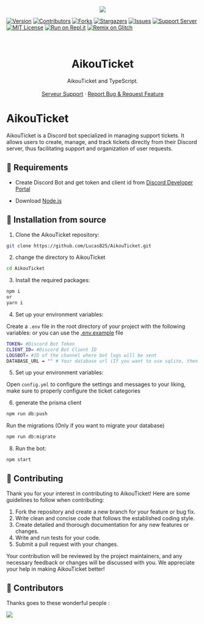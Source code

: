 <center><img src="https://capsule-render.vercel.app/api?type=waving&color=gradient&height=200&section=header&text=AikouTicket&fontSize=80&fontAlignY=35&animation=twinkling&fontColor=gradient" /></center>

[![Version][version-shield]](version-url)
[![Contributors][contributors-shield]][contributors-url]
[![Forks][forks-shield]][forks-url]
[![Stargazers][stars-shield]][stars-url]
[![Issues][issues-shield]][issues-url]
[![Support Server][support-shield]][support-server]
[![MIT License][license-shield]][license-url]
[![Run on Repl.it](https://repl.it/badge/github/LucasB25/AikouTicket)](https://repl.it/github/LucasB25/AikouTicket)
[![Remix on Glitch](https://cdn.glitch.com/2703baf2-b643-4da7-ab91-7ee2a2d00b5b%2Fremix-button.svg)](https://glitch.com/edit/#!/import/github/LucasB25/AikouTicket)

<!-- PROJECT LOGO -->
<br />

  <h1 align="center">AikouTicket</h1>

  <p align="center">AikouTicket and TypeScript.
    <br />
    <br />
        <a href="https://discord.gg/nvcznzhkTF">Serveur Support</a>
    ·
    <a href="https://github.com/LucasB25/AikouTicket/issues">Report Bug & Request Feature</a>
  </p>
</p>

# AikouTicket

AikouTicket is a Discord bot specialized in managing support tickets. It allows users to create, manage, and track tickets directly from their Discord server, thus facilitating support and organization of user requests.

## 🔧 Requirements

-   Create Discord Bot and get token and client id from [Discord Developer Portal](https://discord.com/developers/applications)

-   Download [Node.js](https://nodejs.org/en/download/)

## 🚀 Installation from source

1. Clone the AikouTicket repository:

```bash
git clone https://github.com/LucasB25/AikouTicket.git
```

2. change the directory to AikouTicket

```bash
cd AikouTicket
```

3. Install the required packages:

```bash
npm i
or
yarn i
```

4. Set up your environment variables:

Create a `.env` file in the root directory of your project with the following variables:
or you can use the [.env.example](https://raw.githubusercontent.com/LucasB25/AikouTicket/main/.env.example) file

```bash
TOKEN= #Discord Bot Token
CLIENT_ID= #Discord Bot Client ID
LOGSBOT= #ID of the channel where bot logs will be sent
DATABASE_URL = "" # Your database url (If you want to use sqlite, then you can leave it blank.).
```

5. Set up your environment variables:

Open `config.yml` to configure the settings and messages to your liking, make sure to properly configure the ticket categories

6. generate the prisma client

```bash
npm run db:push
```

Run the migrations (Only if you want to migrate your database)

```bash
npm run db:migrate
```

8. Run the bot:

```bash
npm start
```

## 📜 Contributing

Thank you for your interest in contributing to AikouTicket! Here are some guidelines to follow when contributing:

1. Fork the repository and create a new branch for your feature or bug fix.
2. Write clean and concise code that follows the established coding style.
3. Create detailed and thorough documentation for any new features or changes.
4. Write and run tests for your code.
5. Submit a pull request with your changes.

Your contribution will be reviewed by the project maintainers, and any necessary feedback or changes will be discussed with you. We appreciate your help in making AikouTicket better!

## 👥 Contributors

Thanks goes to these wonderful people :

<a href="https://github.com/LucasB25/AikouTicket/graphs/contributors">
  <img src="https://contrib.rocks/image?repo=LucasB25/AikouTicket" />
</a>

[version-shield]: https://img.shields.io/github/package-json/v/LucasB25/AikouTicket?style=for-the-badge
[contributors-shield]: https://img.shields.io/github/contributors/LucasB25/AikouTicket.svg?style=for-the-badge
[contributors-url]: https://github.com/LucasB25/AikouTicket/graphs/contributors
[forks-shield]: https://img.shields.io/github/forks/LucasB25/AikouTicket.svg?style=for-the-badge
[forks-url]: https://github.com/LucasB25/AikouTicket/network/members
[stars-shield]: https://img.shields.io/github/stars/LucasB25/AikouTicket.svg?style=for-the-badge
[stars-url]: https://github.com/LucasB25/AikouTicket/stargazers
[issues-shield]: https://img.shields.io/github/issues/LucasB25/AikouTicket.svg?style=for-the-badge
[issues-url]: https://github.com/LucasB25/AikouTicket/issues
[license-shield]: https://img.shields.io/github/license/LucasB25/AikouTicket.svg?style=for-the-badge
[license-url]: https://github.com/LucasB25/AikouTicket/blob/mains/LICENSE
[support-server]: https://discord.gg/nvcznzhkTF
[support-shield]: https://img.shields.io/discord/942117923001098260.svg?style=for-the-badge&logo=discord&colorB=7289DA
